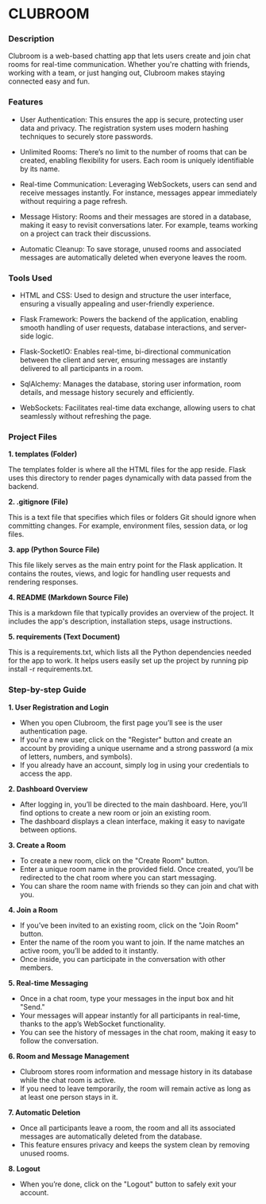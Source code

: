 # CLUBROOM 


### Description
Clubroom is a web-based chatting app that lets users create and join chat rooms for real-time communication. Whether you're chatting with friends, working with a team, or just hanging out, Clubroom makes staying connected easy and fun.

### Features
- User Authentication: This ensures the app is secure, protecting user data and privacy. The registration system uses modern hashing techniques to securely store passwords.

- Unlimited Rooms: There’s no limit to the number of rooms that can be created, enabling flexibility for users. Each room is uniquely identifiable by its name.

- Real-time Communication: Leveraging WebSockets, users can send and receive messages instantly. For instance, messages appear immediately without requiring a page refresh.
  
- Message History: Rooms and their messages are stored in a database, making it easy to revisit conversations later. For example, teams working on a project can track their discussions.

- Automatic Cleanup: To save storage, unused rooms and associated messages are automatically deleted when everyone leaves the room.

### Tools Used

- HTML and CSS: Used to design and structure the user interface, ensuring a visually appealing and user-friendly experience.

- Flask Framework: Powers the backend of the application, enabling smooth handling of user requests, database interactions, and server-side logic.

- Flask-SocketIO: Enables real-time, bi-directional communication between the client and server, ensuring messages are instantly delivered to all participants in a room.

- SqlAlchemy: Manages the database, storing user information, room details, and message history securely and efficiently.

- WebSockets: Facilitates real-time data exchange, allowing users to chat seamlessly without refreshing the page.

### Project Files 
**1. templates (Folder)**

The templates folder is where all the HTML files for the app reside. Flask uses this directory to render pages dynamically with data passed from the backend.

**2. .gitignore (File)**

This is a text file that specifies which files or folders Git should ignore when committing changes. For example, environment files, session data, or log files.

**3. app (Python Source File)**

This file likely serves as the main entry point for the Flask application. It contains the routes, views, and logic for handling user requests and rendering responses.

**4. README (Markdown Source File)**

This is a markdown file that typically provides an overview of the project. It includes the app's description, installation steps, usage instructions.

**5. requirements (Text Document)**

This is a requirements.txt, which lists all the Python dependencies needed for the app to work. It helps users easily set up the project by running pip install -r requirements.txt.

### Step-by-step Guide

**1. User Registration and Login**

- When you open Clubroom, the first page you’ll see is the user authentication page.
- If you're a new user, click on the "Register" button and create an account by providing a unique username and a strong password (a mix of letters, numbers, and symbols).
- If you already have an account, simply log in using your credentials to access the app.

**2. Dashboard Overview**

 - After logging in, you’ll be directed to the main dashboard. Here, you’ll find options to create a new room or join an existing room.
- The dashboard displays a clean interface, making it easy to navigate between options.


**3. Create a Room**

- To create a new room, click on the "Create Room" button.
- Enter a unique room name in the provided field. Once created, you’ll be redirected to the chat room where you can start messaging.
- You can share the room name with friends so they can join and chat with you.

**4. Join a Room**

- If you’ve been invited to an existing room, click on the "Join Room" button.
- Enter the name of the room you want to join. If the name matches an active room, you’ll be added to it instantly.
- Once inside, you can participate in the conversation with other members.

**5. Real-time Messaging**

- Once in a chat room, type your messages in the input box and hit "Send."
- Your messages will appear instantly for all participants in real-time, thanks to the app’s WebSocket functionality.
- You can see the history of messages in the chat room, making it easy to follow the conversation.

**6. Room and Message Management**

- Clubroom stores room information and message history in its database while the chat room is active.
- If you need to leave temporarily, the room will remain active as long as at least one person stays in it.

**7. Automatic Deletion**

- Once all participants leave a room, the room and all its associated messages are automatically deleted from the database.
- This feature ensures privacy and keeps the system clean by removing unused rooms.

**8. Logout**

- When you’re done, click on the "Logout" button to safely exit your account.
